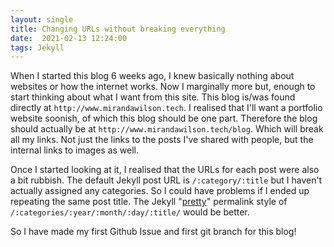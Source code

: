 ```yaml
---
layout: single
title: Changing URLs without breaking everything
date:  2021-02-13 12:24:00
tags: Jekyll
---
```

When I started this blog 6 weeks ago, I knew basically nothing about websites or how the internet works. Now I marginally more but, enough to start thinking about what I want from this site. This blog is/was found directly at `http://www.mirandawilson.tech`. I realised that I'll want a portfolio website soonish, of which this blog should be one part. Therefore the blog should actually be at `http://www.mirandawilson.tech/blog`. Which will break all my links. Not just the links to the posts I've shared with people, but the internal links to images as well.  

Once I started looking at it, I realised that the URLs for each post were also a bit rubbish. The default Jekyll post URL is `/:category/:title` but I haven't actually assigned any categories. So I could have problems if I ended up repeating the same post title. The Jekyll "[pretty](https://jekyllrb.com/docs/permalinks/)" permalink style of `/:categories/:year/:month/:day/:title/` would be better.

So I have made my first Github Issue and first git branch for this blog!
